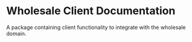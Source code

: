 # Wholesale Client Documentation

A package containing client functionality to integrate with the wholesale domain.
